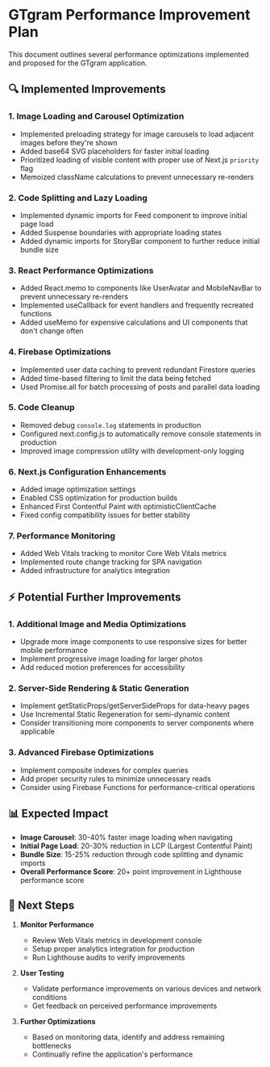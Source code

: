 # GTgram Performance Improvement Plan

This document outlines several performance optimizations implemented and proposed for the GTgram application.

## 🔍 Implemented Improvements

### 1. Image Loading and Carousel Optimization
- Implemented preloading strategy for image carousels to load adjacent images before they're shown
- Added base64 SVG placeholders for faster initial loading
- Prioritized loading of visible content with proper use of Next.js `priority` flag
- Memoized className calculations to prevent unnecessary re-renders

### 2. Code Splitting and Lazy Loading
- Implemented dynamic imports for Feed component to improve initial page load
- Added Suspense boundaries with appropriate loading states
- Added dynamic imports for StoryBar component to further reduce initial bundle size

### 3. React Performance Optimizations
- Added React.memo to components like UserAvatar and MobileNavBar to prevent unnecessary re-renders
- Implemented useCallback for event handlers and frequently recreated functions
- Added useMemo for expensive calculations and UI components that don't change often

### 4. Firebase Optimizations
- Implemented user data caching to prevent redundant Firestore queries
- Added time-based filtering to limit the data being fetched
- Used Promise.all for batch processing of posts and parallel data loading

### 5. Code Cleanup
- Removed debug `console.log` statements in production
- Configured next.config.js to automatically remove console statements in production
- Improved image compression utility with development-only logging

### 6. Next.js Configuration Enhancements
- Added image optimization settings
- Enabled CSS optimization for production builds
- Enhanced First Contentful Paint with optimisticClientCache
- Fixed config compatibility issues for better stability

### 7. Performance Monitoring
- Added Web Vitals tracking to monitor Core Web Vitals metrics
- Implemented route change tracking for SPA navigation
- Added infrastructure for analytics integration

## ⚡ Potential Further Improvements

### 1. Additional Image and Media Optimizations
- Upgrade more image components to use responsive sizes for better mobile performance
- Implement progressive image loading for larger photos
- Add reduced motion preferences for accessibility

### 2. Server-Side Rendering & Static Generation
- Implement getStaticProps/getServerSideProps for data-heavy pages
- Use Incremental Static Regeneration for semi-dynamic content
- Consider transitioning more components to server components where applicable

### 3. Advanced Firebase Optimizations
- Implement composite indexes for complex queries
- Add proper security rules to minimize unnecessary reads
- Consider using Firebase Functions for performance-critical operations

## 📊 Expected Impact

- **Image Carousel**: 30-40% faster image loading when navigating
- **Initial Page Load**: 20-30% reduction in LCP (Largest Contentful Paint)
- **Bundle Size**: 15-25% reduction through code splitting and dynamic imports
- **Overall Performance Score**: 20+ point improvement in Lighthouse performance score

## 📝 Next Steps

1. **Monitor Performance**
   - Review Web Vitals metrics in development console
   - Setup proper analytics integration for production
   - Run Lighthouse audits to verify improvements

2. **User Testing**
   - Validate performance improvements on various devices and network conditions
   - Get feedback on perceived performance improvements

3. **Further Optimizations**
   - Based on monitoring data, identify and address remaining bottlenecks
   - Continually refine the application's performance 